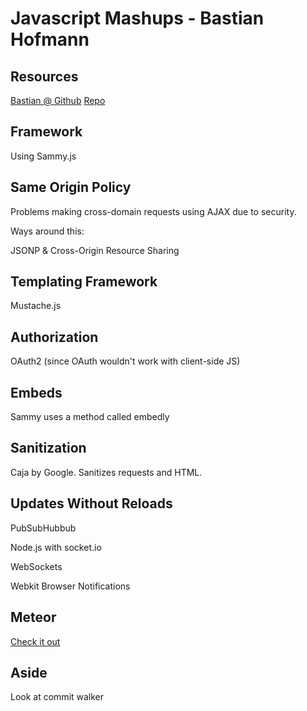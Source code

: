 # Javascript Mashups - Bastian Hofmann

## Resources

[Bastian @ Github](https://github.com/bashofmann)
[Repo](https://github.com/bashofmann/statusnet_js_mashup_2nd)

## Framework

Using Sammy.js

## Same Origin Policy

Problems making cross-domain requests using AJAX due to security.

Ways around this:

JSONP & Cross-Origin Resource Sharing

## Templating Framework

Mustache.js

## Authorization

OAuth2 (since OAuth wouldn't work with client-side JS)

## Embeds

Sammy uses a method called embedly

## Sanitization

Caja by Google. Sanitizes requests and HTML.

## Updates Without Reloads

PubSubHubbub

Node.js with socket.io

WebSockets

Webkit Browser Notifications

## Meteor

[Check it out](https://github.com/bashofmann/meteor_shoutbox_demo)

## Aside

Look at commit walker